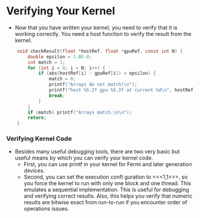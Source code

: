 # Verifying Your Kernel

- Now that you have written your kernel, you need to verify that it is working correctly. You need a host function to verify the result from the kernel.
```c
    void checkResult(float *hostRef, float *gpuRef, const int N) {
        double epsilon = 1.0E-8;
        int match = 1;
        for (int i = 0; i < N; i++) {
            if (abs(hostRef[i] - gpuRef[i]) > epsilon) {
                match = 0;
                printf("Arrays do not match!\n");
                printf("host %5.2f gpu %5.2f at current %d\n", hostRef[i], gpuRef[i], i);
                break;
            }
        }
        if (match) printf("Arrays match.\n\n");
        return;
    }
```

### Verifying Kernel Code
- Besides many useful debugging tools, there are two very basic but useful means by which you can verify your kernel code. 
    - First, you can use printf in your kernel for Fermi and later generation devices.
    - Second, you can set the execution confi guration to <<<1,1>>>, so you force the kernel to run with only one block and one thread. This emulates a sequential implementation. This is useful for debugging and verifying correct results. Also, this helps you verify that numeric results are bitwise exact from run-to-run if you encounter order of operations issues.